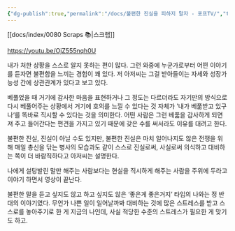 ```yaml
---
{"dg-publish":true,"permalink":"/docs/불편한 진실을 피하지 말자 - 포프TV/","title":"불편한 진실을 피하지 말자 - 포프TV"}
---
```


[[docs/index/0080 Scraps 📚\|스크랩]]

https://youtu.be/OjZ555nqh0U

내가 처한 상황을 스스로 알지 못하는 편이 많다. 그런 와중에 누군가로부터 어떤 이야기를 듣자면 불편함을 느끼는 경험이 꽤 있다. 저 아저씨는 그걸 받아들이는 자세와 성장가능성 간에 상관관계가 있다고 보고 있다.  
  
베풀었을 때 거기에 감사한 마음을 표현하거나 그 정도는 다르더라도 자기만의 방식으로 다시 베풀어주는 상황에서 거기에 호의를 느낄 수 있다는 것 자체가 ’내가 베풂받고 있구나‘를 똑바로 직시할 수 있다는 것을 의미한다. 어떤 사람은 그런 베풂을 감사하게 되면 져 주고 들어간다는 편견을 가지고 있기 때문에 갖은 수를 써서라도 이유를 대려고 한다.  
  
불편한 진실, 진실이 아닐 수도 있지만, 불편한 진실은 마치 일어나지도 않은 전쟁을 위해 매일 총신을 닦는 병사의 모습과도 같이 스스로 진실로써, 사실로써 의식하고 대비하는 쪽이 더 바람직하다고 아저씨는 설명한다.  
  
나에게 설탕발린 말만 해주는 사람보다는 현실을 직시하게 해주는 사람을 주위에 두라고 이야기 하면서 영상이 끝난다.  
  
불편한 말을 듣고 싶지도 않고 하고 싶지도 않은 ‘좋은게 좋은거지’ 타입의 나와는 정 반대의 이야기였다. 무언가 나쁜 일이 일어날까봐 대비하는 것에 많은 스트레스를 받고 스스로를 놓아주기로 한 게 지금의 나인데, 사실 적당한 수준의 스트레스가 필요한 게 맞기도 하고.
